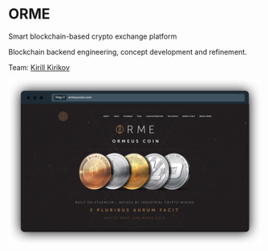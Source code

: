 # ORME

Smart blockchain-based crypto exchange platform

Blockchain backend engineering, concept development and refinement.

Team: [Kirill Kirikov](../org/team/kirill-kirikov.md)

![](../.gitbook/assets/image%20%2820%29.png)

